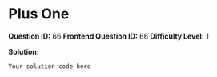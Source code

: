 
  # Plus One
  
  **Question ID:** 66
  **Frontend Question ID:** 66
  **Difficulty Level:** 1
  
  **Solution:**  
  ```
  Your solution code here
  ```
    